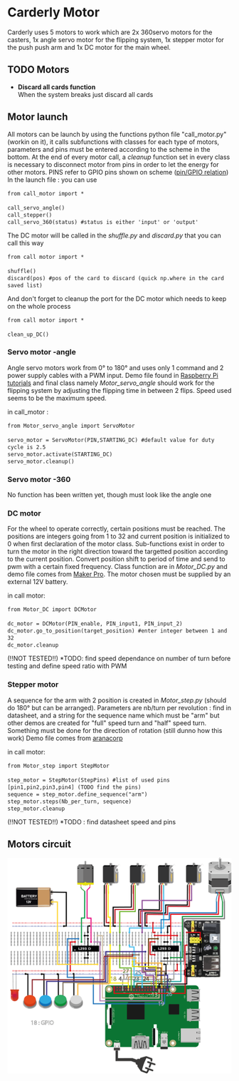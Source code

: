# Carderly Motor
Carderly uses 5 motors to work which are 2x 360servo motors for the casters, 1x angle servo motor for the flipping system, 1x stepper motor for the push push arm and 1x DC motor for the main wheel. 

## TODO Motors
* <b>Discard all cards function</b> </br>
When the system breaks just discard all cards
## Motor launch
All motors can be launch by using the functions python file "call_motor.py" (workin on it), it calls subfunctions with classes for each type of motors, parameters and pins must be entered according to the scheme in the bottom.
At the end of every motor call, a *cleanup* function set in every class is necessary to disconnect motor from pins in order to let the energy for other motors. PINS refer to GPIO pins shown on scheme ([pin/GPIO relation](https://github.com/andybonnetto/Carderly/blob/main/Carderly_Motor/pins.PNG))
In the launch file : you can use
```
from call_motor import *

call_servo_angle()
call_stepper()
call_servo_360(status) #status is either 'input' or 'output'
```
The DC motor will be called in the *shuffle.py* and *discard.py* that you can call this way
```
from call motor import *

shuffle()
discard(pos) #pos of the card to discard (quick np.where in the card saved list)
```
And don't forget to cleanup the port for the DC motor which needs to keep on the whole process
```
from call motor import *

clean_up_DC()
```

### Servo motor -angle
Angle servo motors work from 0° to 180° and uses only 1 command and 2 power supply cables with a PWM input. Demo file found in [Raspberry Pi tutorials](https://tutorials-raspberrypi.com/raspberry-pi-servo-motor-control/)
and final class namely *Motor_servo_angle* should work for the flipping system by adjusting the flipping time in between 2 flips. Speed used seems to be the maximum speed.

in call_motor :
```
from Motor_servo_angle import ServoMotor

servo_motor = ServoMotor(PIN,STARTING_DC) #default value for duty cycle is 2.5
servo_motor.activate(STARTING_DC)
servo_motor.cleanup()
```

### Servo motor -360
No function has been written yet, though must look like the angle one

### DC motor
For the wheel to operate correctly, certain positions must be reached. The positions are integers going from 1 to 32 and current position is initialized to 0 when first declaration of the motor class.
Sub-functions exist in order to turn the motor in the right direction toward the targetted position according to the current position. Convert position shift to period of time and send to pwm with a certain fixed frequency.
Class function are in *Motor_DC.py* and demo file comes from [Maker Pro](https://maker.pro/raspberry-pi/projects/raspberry-pi-dc-motor-control-with-custom-board). The motor chosen
must be supplied by an external 12V battery.

in call motor:
```
from Motor_DC import DCMotor

dc_motor = DCMotor(PIN_enable, PIN_input1, PIN_input_2)
dc_motor.go_to_position(target_position) #enter integer between 1 and 32
dc_motor.cleanup
```
(!!NOT TESTED!!)
*TODO: find speed dependance on number of turn before testing and define speed ratio with PWM

### Stepper motor
A sequence for the arm with 2 position is created in *Motor_step.py* (should do 180° but can be arranged). Parameters are nb/turn per revolution : find in datasheet, and a string
for the sequence name which must be "arm" but other demos are created for "full" speed turn and "half" speed turn. Something must be done for the direction of rotation (still dunno how this work)
Demo file comes from [aranacorp](https://www.aranacorp.com/fr/pilotez-un-moteur-pas-a-pas-avec-raspberrypi/)

in call motor:
```
from Motor_step import StepMotor

step_motor = StepMotor(StepPins) #list of used pins [pin1,pin2,pin3,pin4] (TODO find the pins)
sequence = step_motor.define_sequence("arm")
step_motor.steps(Nb_per_turn, sequence)
step_motor.cleanup
```
(!!NOT TESTED!!)
*TODO : find datasheet speed and pins

## Motors circuit

![Scheme motor](https://github.com/andybonnetto/Carderly/blob/main/Carderly_Motor/Schema%20branchements%20moteur.png?raw=false)


